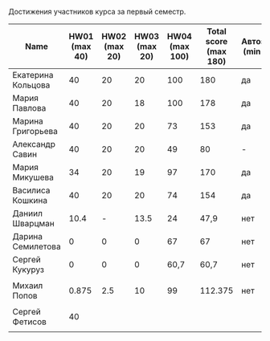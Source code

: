 Достижения участников курса за первый семестр.

| Name | HW01<br />(max 40) | HW02<br />(max 20) | HW03<br />(max 20) | HW04 <br />(max 100) | Total score<br />(max 180) | Автозачет<br />(min 135) | Допуск к зачету<br />(min 45) | зачет |
|--------------------|------|------|--------|------|--------------------------|--------------------------|-----------------------------|--------------|
| Екатерина Кольцова | 40                 | 20                 | 20                 | 100                  | 180                        | да | неприменимо | да |
| Мария Павлова      | 40                 | 20                 | 18                 | 100                  | 178                        | да | неприменимо | да |
| Марина Григорьева  | 40                 | 20                 | 20                 | 73                   | 153                       | да                   | неприменимо | да |
| Александр Савин    | 40                 | 20                 | 20                 | 49                  | 80                         | -                        | да | да |
| Мария Микушева | 34                 | 20                 | 19                 | 97                  | 170                       | да | неприменимо | да |
| Василиса Кошкина   | 40                 | 20                 | 20                 | 74                  | 154                       | да                       | неприменимо | да |
| Даниил Шварцман    | 10.4               | -                  | 13.5               | 24                   | 47,9                      | нет | да | да |
| Дарина Семилетова | 0 | 0 | 0 | 67 | 67 | нет | да | да |
| Сергей Кукуруз | 0 | 0 | 0 | 60,7 | 60,7 | нет | да | нет |
|  |  |  |  |  |  |  |  |  |
| Михаил Попов | 0.875 | 2.5 | 10 | 99 | 112.375 | нет | да | да |
|                    |                    |                    |                    |                      |                            |                          |                               |       |
| Сергей Фетисов     | 40                 |                    |                    |                      |                            |                          |                               |       |
|                    |                    |                    |                    |                      |                            |                          |                               |       |